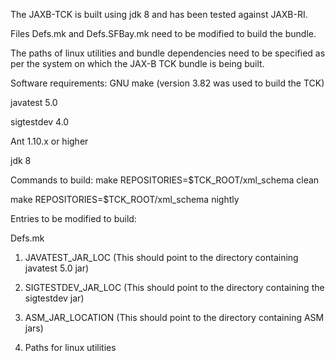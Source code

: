 The JAXB-TCK is built using jdk 8 and has been tested against JAXB-RI.

Files Defs.mk and Defs.SFBay.mk need to be modified to build the bundle.

The paths of linux utilities and bundle dependencies need to be specified as per the system on which the JAX-B TCK bundle is being built.

Software requirements:
GNU make (version 3.82 was used to build the TCK)

javatest 5.0

sigtestdev 4.0

Ant 1.10.x or higher

jdk 8

Commands to build:
make REPOSITORIES=$TCK_ROOT/xml_schema clean

make REPOSITORIES=$TCK_ROOT/xml_schema nightly

Entries to be modified to build:

Defs.mk

1) JAVATEST_JAR_LOC (This should point to the directory containing javatest 5.0 jar)

2) SIGTESTDEV_JAR_LOC (This should point to the directory containing the sigtestdev jar)

3) ASM_JAR_LOCATION (This should point to the directory containing ASM jars)

2) Paths for linux utilities
